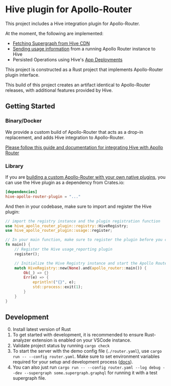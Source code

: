 # Hive plugin for Apollo-Router

This project includes a Hive integration plugin for Apollo-Router.

At the moment, the following are implemented:

- [Fetching Supergraph from Hive CDN](https://the-guild.dev/graphql/hive/docs/high-availability-cdn)
- [Sending usage information](https://the-guild.dev/graphql/hive/docs/schema-registry/usage-reporting)
  from a running Apollo Router instance to Hive
- Persisted Operations using Hive's
  [App Deployments](https://the-guild.dev/graphql/hive/docs/schema-registry/app-deployments)

This project is constructed as a Rust project that implements Apollo-Router plugin interface.

This build of this project creates an artifact identical to Apollo-Router releases, with additional
features provided by Hive.

## Getting Started

### Binary/Docker

We provide a custom build of Apollo-Router that acts as a drop-in replacement, and adds Hive
integration to Apollo-Router.

[Please follow this guide and documentation for integrating Hive with Apollo Router](https://the-guild.dev/graphql/hive/docs/other-integrations/apollo-router)

### Library

If you are
[building a custom Apollo-Router with your own native plugins](https://www.apollographql.com/docs/graphos/routing/customization/native-plugins),
you can use the Hive plugin as a dependency from Crates.io:

```toml
[dependencies]
hive-apollo-router-plugin = "..."
```

And then in your codebase, make sure to import and register the Hive plugin:

```rs
// import the registry instance and the plugin registration function
use hive_apollo_router_plugin::registry::HiveRegistry;
use hive_apollo_router_plugin::usage::register;

// In your main function, make sure to register the plugin before you create or initialize Apollo-Router
fn main() {
    // Register the Hive usage_reporting plugin
    register();

    // Initialize the Hive Registry instance and start the Apollo Router
    match HiveRegistry::new(None).and(apollo_router::main()) {
        Ok(_) => {}
        Err(e) => {
            eprintln!("{}", e);
            std::process::exit(1);
        }
    }
}
```

## Development

0. Install latest version of Rust
1. To get started with development, it is recommended to ensure Rust-analyzer extension is enabled
   on your VSCode instance.
2. Validate project status by running `cargo check`
3. To start the server with the demo config file (`./router.yaml`), use
   `cargo run -- --config router.yaml`. Make sure to set environment variables required for your
   setup and development process
   ([docs](https://the-guild.dev/graphql/hive/docs/other-integrations/apollo-router#configuration)).
4. You can also just run
   `cargo run -- --config router.yaml --log debug --dev --supergraph some.supergraph.graphql` for
   running it with a test supergraph file.
